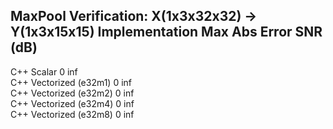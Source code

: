 
MaxPool Verification: X(1x3x32x32) -> Y(1x3x15x15)
Implementation              Max Abs Error       SNR (dB)           
----------------------------------------------------------
C++ Scalar                  0                   inf                 
C++ Vectorized (e32m1)      0                   inf                 
C++ Vectorized (e32m2)      0                   inf                 
C++ Vectorized (e32m4)      0                   inf                 
C++ Vectorized (e32m8)      0                   inf                 
